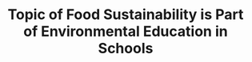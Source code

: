---
layout: post
title: "Topic of Food Sustainability is Part of Environmental Education in Schools"
file_url: https://www.moe.gov.sg/news/forum-letter-replies/20220916-topic-of-food-sustainability-is-part-of-environmental-education-in-schools
---